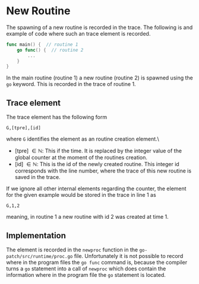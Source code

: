 # New Routine
The spawning of a new routine is recorded in the trace. The following is 
and example of code where such an trace element is recorded.
```go
func main() {  // routine 1
    go func() {  // routine 2
        ...
    }
}
```
In the main routine (routine 1) a new routine (routine 2) is spawned using the 
`go` keyword.
This is recorded in the trace of routine 1.

## Trace element
The trace element has the following form 
```
G,[tpre],[id]
```
where `G` identifies the element as an routine creation element.\
- [tpre] $\in \mathbb N$: This if the time. It is replaced by the integer value of the global counter at the moment of the routines creation.
- [id] $\in \mathbb N$: This is the id of the newly created routine. This integer id corresponds with
the line number, where the trace of this new routine is saved in the trace.

If we ignore all other internal elements regarding the counter, the element for 
the given example would be stored in the trace in line 1 as
```
G,1,2
```
meaning, in routine 1 a new routine with id 2 was created at time 1.


## Implementation
The element is recorded in the `newproc` function in the `go-patch/src/runtime/proc.go` file. Unfortunately it is not possible to record where in the program 
files the `go func` command is, because the compiler turns a `go` statement into a call of `newproc` which does contain the information where in the program
file the `go` statement is located.